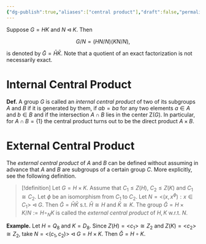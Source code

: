 ```yaml
---
{"dg-publish":true,"aliases":["central product"],"draft":false,"permalink":"/MATH/Group theory and applications/Nodes/2 Central Product/","dgPassFrontmatter":true}
---
```



Suppose $G=HK$ and $N\lhd K$. Then

$$G/N=(HN/N)(KN/N),$$

is denoted by $\bar G=\bar H\bar K$. Note that a quotient of an exact factorization is not necessarily exact.

# Internal Central Product

**Def.** A group $G$ is called an *internal central product* of two of its subgroups $A$ and $B$ if it is generated by them, if $ab=ba$ for any two elements $a \in A$ and $b \in B$ and if the intersection $A \cap B$ lies in the center $\mathrm{Z}(G)$. In particular, for $A \cap B = \{1\}$ the central product turns out to be the direct product $A \times B$. 

# External Central Product

The *external central product* of $A$ and $B$ can be defined without assuming in advance that $A$ and $B$ are subgroups of a certain group $C$. More explicitly, see the following definition.

> [!definition]
> Let $G=H\times K$. Assume that $C_1\leqslant Z(H)$, $C_2\leqslant Z(K)$ and $C_1\cong C_2$. Let $\phi$ be an isomorphism from $C_1$ to $C_2$. Let $N=\big<(x,x^\phi):x\in C_1\big>\lhd G$. Then $\bar G= \bar H\bar K$ s.t. $\bar H\cong H$ and $\bar K\cong K$. The group $\bar G=H\times K/N:=H\circ_N K$ is called the *external central product* of $H,K$ w.r.t. $N$.

**Example.** Let $H=Q_8$ and $K=D_8$. Since $Z(H)=\big<c_1\big>\cong Z_2$ and $Z(K)=\big<c_2\big>\cong Z_2$, take $N=\big<(c_1,c_2)\big>\lhd G=H\times K$. Then $\bar G=H\circ K$.
